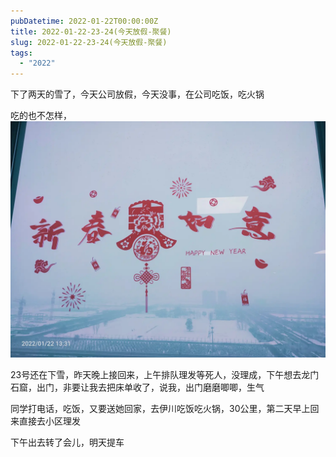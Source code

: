 ```yaml
---
pubDatetime: 2022-01-22T00:00:00Z
title: 2022-01-22-23-24(今天放假-聚餐)
slug: 2022-01-22-23-24(今天放假-聚餐)
tags:
  - "2022"
---
```


下了两天的雪了，今天公司放假，今天没事，在公司吃饭，吃火锅

吃的也不怎样，
![](../../img/6904315-1001d73d5d7f59fc.jpg)

23号还在下雪，昨天晚上接回来，上午排队理发等死人，没理成，下午想去龙门石窟，出门，非要让我去把床单收了，说我，出门磨磨唧唧，生气

同学打电话，吃饭，又要送她回家，去伊川吃饭吃火锅，30公里，第二天早上回来直接去小区理发

下午出去转了会儿，明天提车
